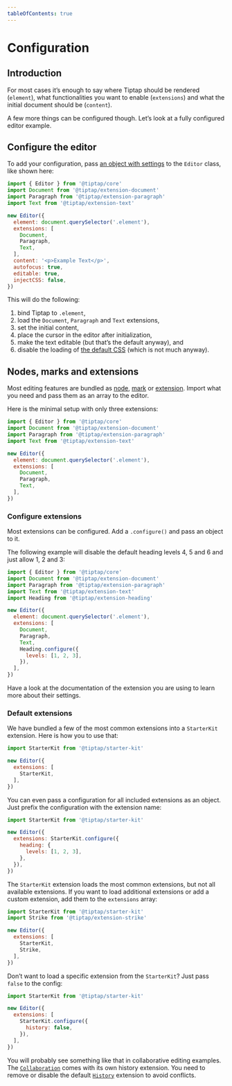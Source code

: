 ```yaml
---
tableOfContents: true
---
```


# Configuration

## Introduction
For most cases it’s enough to say where Tiptap should be rendered (`element`), what functionalities you want to enable (`extensions`) and what the initial document should be (`content`).

A few more things can be configured though. Let’s look at a fully configured editor example.

## Configure the editor
To add your configuration, pass [an object with settings](/api/editor) to the `Editor` class, like shown here:

```js
import { Editor } from '@tiptap/core'
import Document from '@tiptap/extension-document'
import Paragraph from '@tiptap/extension-paragraph'
import Text from '@tiptap/extension-text'

new Editor({
  element: document.querySelector('.element'),
  extensions: [
    Document,
    Paragraph,
    Text,
  ],
  content: '<p>Example Text</p>',
  autofocus: true,
  editable: true,
  injectCSS: false,
})
```

This will do the following:

1. bind Tiptap to `.element`,
2. load the `Document`, `Paragraph` and `Text` extensions,
3. set the initial content,
4. place the cursor in the editor after initialization,
5. make the text editable (but that’s the default anyway), and
6. disable the loading of [the default CSS](https://github.com/ueberdosis/tiptap/tree/main/packages/core/src/style.ts) (which is not much anyway).

## Nodes, marks and extensions
Most editing features are bundled as [node](/api/nodes), [mark](/api/marks) or [extension](/api/extensions). Import what you need and pass them as an array to the editor.

Here is the minimal setup with only three extensions:

```js
import { Editor } from '@tiptap/core'
import Document from '@tiptap/extension-document'
import Paragraph from '@tiptap/extension-paragraph'
import Text from '@tiptap/extension-text'

new Editor({
  element: document.querySelector('.element'),
  extensions: [
    Document,
    Paragraph,
    Text,
  ],
})
```

### Configure extensions
Most extensions can be configured. Add a `.configure()` and pass an object to it.

The following example will disable the default heading levels 4, 5 and 6 and just allow 1, 2 and 3:

```js
import { Editor } from '@tiptap/core'
import Document from '@tiptap/extension-document'
import Paragraph from '@tiptap/extension-paragraph'
import Text from '@tiptap/extension-text'
import Heading from '@tiptap/extension-heading'

new Editor({
  element: document.querySelector('.element'),
  extensions: [
    Document,
    Paragraph,
    Text,
    Heading.configure({
      levels: [1, 2, 3],
    }),
  ],
})
```

Have a look at the documentation of the extension you are using to learn more about their settings.

### Default extensions
We have bundled a few of the most common extensions into a `StarterKit` extension. Here is how you to use that:

```js
import StarterKit from '@tiptap/starter-kit'

new Editor({
  extensions: [
    StarterKit,
  ],
})
```

You can even pass a configuration for all included extensions as an object. Just prefix the configuration with the extension name:

```js
import StarterKit from '@tiptap/starter-kit'

new Editor({
  extensions: StarterKit.configure({
    heading: {
      levels: [1, 2, 3],
    },
  }),
})
```

The `StarterKit` extension loads the most common extensions, but not all available extensions. If you want to load additional extensions or add a custom extension, add them to the `extensions` array:

```js
import StarterKit from '@tiptap/starter-kit'
import Strike from '@tiptap/extension-strike'

new Editor({
  extensions: [
    StarterKit,
    Strike,
  ],
})
```

Don’t want to load a specific extension from the `StarterKit`? Just pass `false` to the config:

```js
import StarterKit from '@tiptap/starter-kit'

new Editor({
  extensions: [
    StarterKit.configure({
      history: false,
    }),
  ],
})
```

You will probably see something like that in collaborative editing examples. The [`Collaboration`](/api/extensions/collaboration) comes with its own history extension. You need to remove or disable the default [`History`](/api/extensions/history) extension to avoid conflicts.
